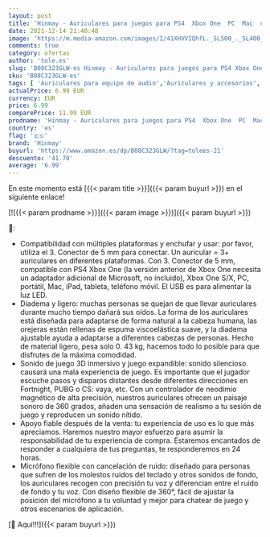 ```yaml
---
layout: post
title: 'Hinmay - Auriculares para juegos para PS4  Xbox One  PC  Mac  con sonido envolvente de graves estéreo de cristal  luz LED y micrófono de aislamiento de ruido'
date: 2021-12-14 21:40:48
image: 'https://m.media-amazon.com/images/I/41XHVVIQhfL._SL500_._SL400_.jpg'
comments: true
category: ofertas
author: 'tole.es'
slug: 'B08C323GLW-es Hinmay - Auriculares para juegos para PS4 Xbox One PC Mac...'
sku: 'B08C323GLW-es'
tags: [ 'Auriculares para equipo de audio','Auriculares y accesorios','Electrónica','hinmay','ps4','xbox', ]
actualPrice: 6.99 EUR
currency: EUR
price: 6.99
comparePrice: 11.99 EUR
prodname: 'Hinmay - Auriculares para juegos para PS4  Xbox One  PC  Mac  con sonido envolvente de graves estéreo de cristal  luz LED y micrófono de aislamiento de ruido'
country: 'es'
flag: '🇪🇸'
brand: 'Hinmay'
buyurl: 'https://www.amazon.es/dp/B08C323GLW/?tag=tolees-21'
descuento: '41.70'
average: '6.99'
---
```


En este momento está [{{< param title >}}]({{< param buyurl >}}) en el siguiente enlace!

[![{{< param prodname >}}]({{< param image >}})]({{< param buyurl >}})

🔎:

- Compatibilidad con múltiples plataformas y enchufar y usar: por favor, utiliza el 3. Conector de 5 mm para conectar. Un auricular = 3+ auriculares en diferentes plataformas. Con 3. Conector de 5 mm, compatible con PS4 Xbox One (la versión anterior de Xbox One necesita un adaptador adicional de Microsoft, no incluido), Xbox One S/X, PC, portátil, Mac, iPad, tableta, teléfono móvil. El USB es para alimentar la luz LED.
- Diadema y ligero: muchas personas se quejan de que llevar auriculares durante mucho tiempo dañará sus oídos. La forma de los auriculares está diseñada para adaptarse de forma natural a la cabeza humana, las orejeras están rellenas de espuma viscoelástica suave, y la diadema ajustable ayuda a adaptarse a diferentes cabezas de personas. Hecho de material ligero, pesa solo 0. 43 kg, hacemos todo lo posible para que disfrutes de la máxima comodidad.
- Sonido de juego 3D inmersivo y juego expandible: sonido silencioso causará una mala experiencia de juego. Es importante que el jugador escuche pasos y disparos distantes desde diferentes direcciones en Fortnight, PUBG o CS: vaya, etc. Con un controlador de neodimio magnético de alta precisión, nuestros auriculares ofrecen un paisaje sonoro de 360 grados, añaden una sensación de realismo a tu sesión de juego y reproducen un sonido nítido.
- Apoyo fiable después de la venta: tu experiencia de uso es lo que más apreciamos. Haremos nuestro mayor esfuerzo para asumir la responsabilidad de tu experiencia de compra. Estaremos encantados de responder a cualquiera de tus preguntas, te responderemos en 24 horas.
- Micrófono flexible con cancelación de ruido: diseñado para personas que sufren de los molestos ruidos del teclado y otros sonidos de fondo, los auriculares recogen con precisión tu voz y diferencian entre el ruido de fondo y tu voz. Con diseño flexible de 360°, fácil de ajustar la posición del micrófono a tu voluntad y mejor para chatear de juego y otros escenarios de aplicación.

[🛒 Aquí!!!]({{< param buyurl >}})
